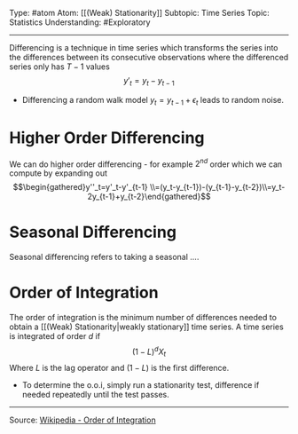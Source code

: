 Type: #atom
Atom: [[(Weak) Stationarity]]
Subtopic: Time Series
Topic: Statistics
Understanding: #Exploratory 

----
Differencing is a technique in time series which transforms the series into the differences between its consecutive observations where the differenced series only has $T-1$ values$$y'_t=y_t-y_{t-1}$$
* Differencing a random walk model $y_t = y_{t-1}+\epsilon_t$ leads to random noise.

# Higher Order Differencing

We can do higher order differencing - for example $2^{nd}$ order which we can compute by expanding out $$\begin{gathered}y''_t=y'_t-y'_{t-1} \\=(y_t-y_{t-1})-(y_{t-1}-y_{t-2})\\=y_t-2y_{t-1}+y_{t-2}\end{gathered}$$
# Seasonal Differencing

Seasonal differencing refers  to taking a seasonal ....


# Order of Integration

The order of integration is the minimum number of differences needed to obtain a [[(Weak) Stationarity|weakly stationary]] time series.  A time series is integrated of order $d$ if  $$(1-L)^dX_t$$
Where $L$ is the lag operator and $(1-L)$ is the first difference.

* To determine the o.o.i, simply run a stationarity test, difference if needed repeatedly until the test passes.

----
Source: [Wikipedia - Order of Integration](https://en.wikipedia.org/wiki/Order_of_integration)
